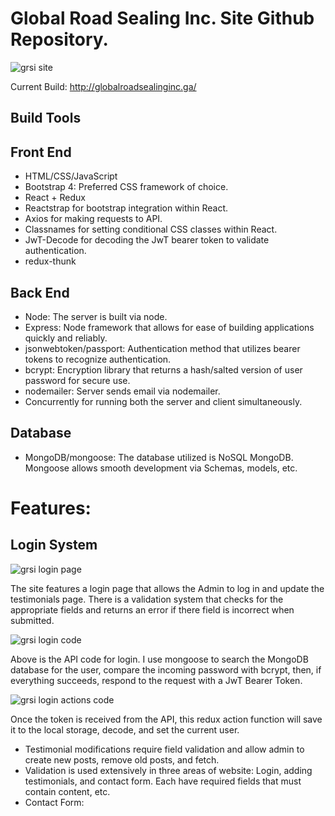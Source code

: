 # Global Road Sealing Inc. Site Github Repository.

![grsi site](https://user-images.githubusercontent.com/37781362/46183388-8c97d600-c285-11e8-8018-89a3b90f986b.png)

Current Build: http://globalroadsealinginc.ga/

## Build Tools

## Front End

- HTML/CSS/JavaScript
- Bootstrap 4: Preferred CSS framework of choice.
- React + Redux
- Reactstrap for bootstrap integration within React.
- Axios for making requests to API.
- Classnames for setting conditional CSS classes within React.
- JwT-Decode for decoding the JwT bearer token to validate authentication.
- redux-thunk

## Back End

- Node: The server is built via node.
- Express: Node framework that allows for ease of building applications quickly and reliably.
- jsonwebtoken/passport: Authentication method that utilizes bearer tokens to recognize authentication.
- bcrypt: Encryption library that returns a hash/salted version of user password for secure use.
- nodemailer: Server sends email via nodemailer.
- Concurrently for running both the server and client simultaneously.

## Database

- MongoDB/mongoose: The database utilized is NoSQL MongoDB. Mongoose allows smooth development via Schemas, models, etc.

# Features:

## Login System

![grsi login page](https://user-images.githubusercontent.com/37781362/46186321-cae7c200-c292-11e8-98ec-d83047802456.PNG)

The site features a login page that allows the Admin to log in and update the testimonials page. There is a validation system that checks for the appropriate fields and returns an error if there field is incorrect when submitted.

![grsi login code](https://user-images.githubusercontent.com/37781362/46186539-0d5dce80-c294-11e8-8c08-d247da963281.PNG)

Above is the API code for login. I use mongoose to search the MongoDB database for the user, compare the incoming password with bcrypt, then, if everything succeeds, respond to the request with a JwT Bearer Token.

![grsi login actions code](https://user-images.githubusercontent.com/37781362/46186811-667a3200-c295-11e8-9297-52b4a83d1e4e.PNG)

Once the token is received from the API, this redux action function will save it to the local storage, decode, and set the current user.

- Testimonial modifications require field validation and allow admin to create new posts, remove old posts, and fetch.
- Validation is used extensively in three areas of website: Login, adding testimonials, and contact form. Each have required fields that must contain content, etc.
- Contact Form:
